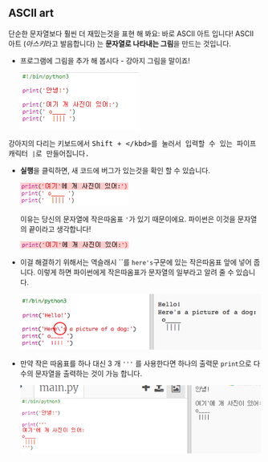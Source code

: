 ## ASCII art

단순한 문자열보다 훨씬 더 재밌는것을 표현 해 봐요: 바로 ASCII 아트 입니다! ASCII 아트 (*아스키*라고 발음합니다) 는 **문자열로 나타내는 그림**을 만드는 것입니다.

+ 프로그램에 그림을 추가 해 봅시다 - 강아지 그림을 말이죠!
    
    ![스크린샷](images/me-dog.png)

강아지의 다리는 키보드에서 <kbd>Shift + \</kbd>를 눌러서 입력할 수 있는 파이프 캐릭터 `|`로 만들어집니다.

+ **실행**을 클릭하면, 새 코드에 버그가 있는것을 확인 할 수 있습니다.
    
    ![스크린샷](images/me-dog-bug.png)
    
    이유는 당신의 문자열에 작은따옴표 `'`가 있기 때문이에요. 파이썬은 이것을 문자열의 끝이라고 생각합니다!
    
    ![스크린샷](images/me-dog-quote.png)

+ 이걸 해결하기 위해서는 역슬래시 ``를 `here's`구문에 있는 작은따옴표 앞에 넣어 줍니다. 이렇게 하면 파이썬에게 작은따옴표가 문자열의 일부라고 알려 줄 수 있습니다.
    
    ![스크린샷](images/me-dog-bug-fix.png)

+ 만약 작은 따옴표를 하나 대신 3 개 `'''` 를 사용한다면 하나의 출력문 `print`으로 다 수의 문자열을 출력하는 것이 가능 합니다.
    
    ![스크린샷](images/me-dog-triple-quote.png)